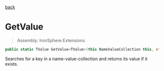 ﻿

[back](/IronSphere.Extensions/types/DictionaryExtension)

# GetValue

> Assembly: IronSphere.Extensions

```csharp
public static TValue GetValue<TValue>(this NameValueCollection this, string key, TValue fallback = default);
```

Searches for a key in a name-value-collection and returns its value if it exists.

 